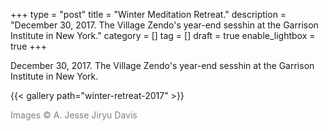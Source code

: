 +++
type = "post"
title = "Winter Meditation Retreat."
description = "December 30, 2017. The Village Zendo's year-end sesshin at the Garrison Institute in New York."
category = []
tag = []
draft = true
enable_lightbox = true
+++

December 30, 2017. The Village Zendo's year-end sesshin at the Garrison Institute in New York.

{{< gallery path="winter-retreat-2017" >}}

<span style="color: gray">Images &copy; A. Jesse Jiryu Davis</span>

